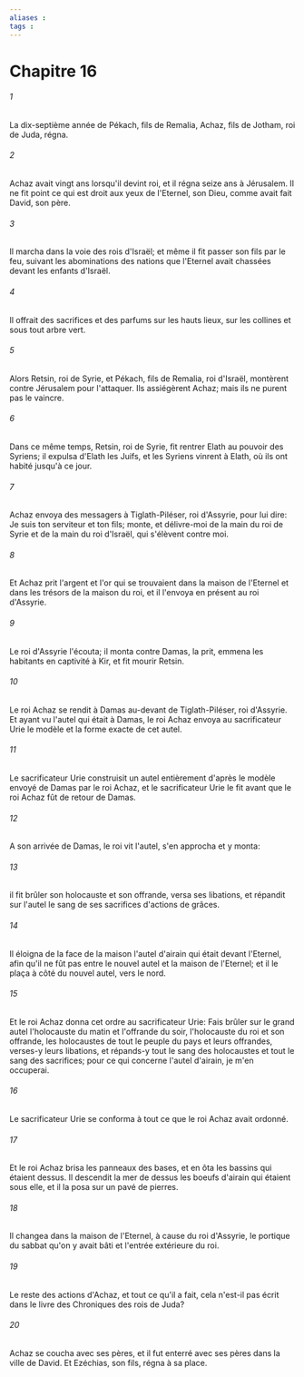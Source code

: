 ```yaml
---
aliases : 
tags : 
---
```


# Chapitre 16

###### 1
La dix-septième année de Pékach, fils de Remalia, Achaz, fils de Jotham, roi de Juda, régna.
###### 2
Achaz avait vingt ans lorsqu'il devint roi, et il régna seize ans à Jérusalem. Il ne fit point ce qui est droit aux yeux de l'Eternel, son Dieu, comme avait fait David, son père.
###### 3
Il marcha dans la voie des rois d'Israël; et même il fit passer son fils par le feu, suivant les abominations des nations que l'Eternel avait chassées devant les enfants d'Israël.
###### 4
Il offrait des sacrifices et des parfums sur les hauts lieux, sur les collines et sous tout arbre vert.
###### 5
Alors Retsin, roi de Syrie, et Pékach, fils de Remalia, roi d'Israël, montèrent contre Jérusalem pour l'attaquer. Ils assiégèrent Achaz; mais ils ne purent pas le vaincre.
###### 6
Dans ce même temps, Retsin, roi de Syrie, fit rentrer Elath au pouvoir des Syriens; il expulsa d'Elath les Juifs, et les Syriens vinrent à Elath, où ils ont habité jusqu'à ce jour.
###### 7
Achaz envoya des messagers à Tiglath-Piléser, roi d'Assyrie, pour lui dire: Je suis ton serviteur et ton fils; monte, et délivre-moi de la main du roi de Syrie et de la main du roi d'Israël, qui s'élèvent contre moi.
###### 8
Et Achaz prit l'argent et l'or qui se trouvaient dans la maison de l'Eternel et dans les trésors de la maison du roi, et il l'envoya en présent au roi d'Assyrie.
###### 9
Le roi d'Assyrie l'écouta; il monta contre Damas, la prit, emmena les habitants en captivité à Kir, et fit mourir Retsin.
###### 10
Le roi Achaz se rendit à Damas au-devant de Tiglath-Piléser, roi d'Assyrie. Et ayant vu l'autel qui était à Damas, le roi Achaz envoya au sacrificateur Urie le modèle et la forme exacte de cet autel.
###### 11
Le sacrificateur Urie construisit un autel entièrement d'après le modèle envoyé de Damas par le roi Achaz, et le sacrificateur Urie le fit avant que le roi Achaz fût de retour de Damas.
###### 12
A son arrivée de Damas, le roi vit l'autel, s'en approcha et y monta:
###### 13
il fit brûler son holocauste et son offrande, versa ses libations, et répandit sur l'autel le sang de ses sacrifices d'actions de grâces.
###### 14
Il éloigna de la face de la maison l'autel d'airain qui était devant l'Eternel, afin qu'il ne fût pas entre le nouvel autel et la maison de l'Eternel; et il le plaça à côté du nouvel autel, vers le nord.
###### 15
Et le roi Achaz donna cet ordre au sacrificateur Urie: Fais brûler sur le grand autel l'holocauste du matin et l'offrande du soir, l'holocauste du roi et son offrande, les holocaustes de tout le peuple du pays et leurs offrandes, verses-y leurs libations, et répands-y tout le sang des holocaustes et tout le sang des sacrifices; pour ce qui concerne l'autel d'airain, je m'en occuperai.
###### 16
Le sacrificateur Urie se conforma à tout ce que le roi Achaz avait ordonné.
###### 17
Et le roi Achaz brisa les panneaux des bases, et en ôta les bassins qui étaient dessus. Il descendit la mer de dessus les boeufs d'airain qui étaient sous elle, et il la posa sur un pavé de pierres.
###### 18
Il changea dans la maison de l'Eternel, à cause du roi d'Assyrie, le portique du sabbat qu'on y avait bâti et l'entrée extérieure du roi.
###### 19
Le reste des actions d'Achaz, et tout ce qu'il a fait, cela n'est-il pas écrit dans le livre des Chroniques des rois de Juda?
###### 20
Achaz se coucha avec ses pères, et il fut enterré avec ses pères dans la ville de David. Et Ezéchias, son fils, régna à sa place.
